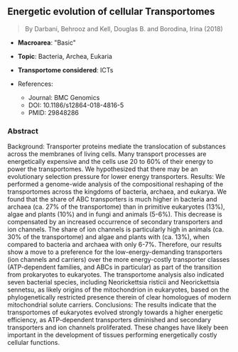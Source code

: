 ## Energetic evolution of cellular Transportomes

> By Darbani, Behrooz and Kell, Douglas B. and Borodina, Irina (2018)

- **Macroarea**: "Basic"
- **Topic**: Bacteria, Archea, Eukaria
- **Transportome considered**: ICTs

- References:
  - Journal: BMC Genomics
  - DOI: 10.1186/s12864-018-4816-5
  - PMID: 29848286

### Abstract

Background: Transporter proteins mediate the translocation of substances across the membranes of living cells. Many transport processes are energetically expensive and the cells use 20 to 60% of their energy to power the transportomes. We hypothesized that there may be an evolutionary selection pressure for lower energy transporters. Results: We performed a genome-wide analysis of the compositional reshaping of the transportomes across the kingdoms of bacteria, archaea, and eukarya. We found that the share of ABC transporters is much higher in bacteria and archaea (ca. 27% of the transportome) than in primitive eukaryotes (13%), algae and plants (10%) and in fungi and animals (5-6%). This decrease is compensated by an increased occurrence of secondary transporters and ion channels. The share of ion channels is particularly high in animals (ca. 30% of the transportome) and algae and plants with (ca. 13%), when compared to bacteria and archaea with only 6-7%. Therefore, our results show a move to a preference for the low-energy-demanding transporters (ion channels and carriers) over the more energy-costly transporter classes (ATP-dependent families, and ABCs in particular) as part of the transition from prokaryotes to eukaryotes. The transportome analysis also indicated seven bacterial species, including Neorickettsia risticii and Neorickettsia sennetsu, as likely origins of the mitochondrion in eukaryotes, based on the phylogenetically restricted presence therein of clear homologues of modern mitochondrial solute carriers. Conclusions: The results indicate that the transportomes of eukaryotes evolved strongly towards a higher energetic efficiency, as ATP-dependent transporters diminished and secondary transporters and ion channels proliferated. These changes have likely been important in the development of tissues performing energetically costly cellular functions.
